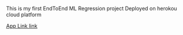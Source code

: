 This is my first EndToEnd ML Regression project Deployed on herokou cloud platform

[App Link link](https://bostonhousingpricing1.herokuapp.com/)


